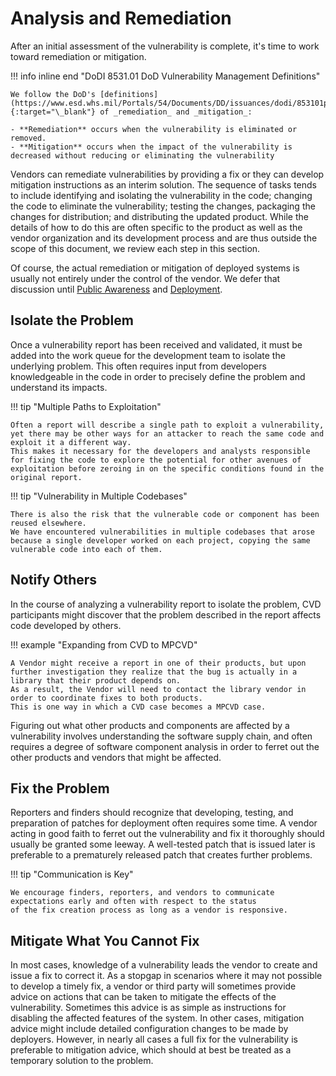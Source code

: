 # Analysis and Remediation

After an initial assessment of the vulnerability is complete, it's time to work toward remediation or mitigation.

!!! info inline end "DoDI 8531.01 DoD Vulnerability Management Definitions"

    We follow the DoD's [definitions](https://www.esd.whs.mil/Portals/54/Documents/DD/issuances/dodi/853101p.pdf){:target="\_blank"} of _remediation_ and _mitigation_: 

    - **Remediation** occurs when the vulnerability is eliminated or removed. 
    - **Mitigation** occurs when the impact of the vulnerability is decreased without reducing or eliminating the vulnerability

Vendors can remediate vulnerabilities by providing a fix or they can develop mitigation instructions as an interim solution.
The sequence of tasks tends to include identifying and isolating the vulnerability in the code; changing the code to eliminate the vulnerability; testing the changes, packaging the changes for distribution; and distributing the updated product.
While the details of how to do this are often specific to the product as well as the vendor organization and its development process and are thus outside the scope of this document, we review each step in this section.

Of course, the actual remediation or mitigation of deployed systems is usually not entirely under the control of the vendor.
We defer that discussion until [Public Awareness](public_awareness.md) and [Deployment](deployment.md).

## Isolate the Problem

Once a vulnerability report has been received and validated, it must be added into the work queue for the development team to isolate the underlying problem.
This often requires input from developers knowledgeable in the code in order to precisely define the problem and understand its impacts.

!!! tip "Multiple Paths to Exploitation"

    Often a report will describe a single path to exploit a vulnerability, yet there may be other ways for an attacker to reach the same code and exploit it a different way.
    This makes it necessary for the developers and analysts responsible for fixing the code to explore the potential for other avenues of exploitation before zeroing in on the specific conditions found in the original report.

!!! tip "Vulnerability in Multiple Codebases"

    There is also the risk that the vulnerable code or component has been reused elsewhere.
    We have encountered vulnerabilities in multiple codebases that arose because a single developer worked on each project, copying the same vulnerable code into each of them.

## Notify Others

In the course of analyzing a vulnerability report to isolate the problem, CVD participants might discover that the problem described in the report affects code developed by others.

!!! example "Expanding from CVD to MPCVD"

    A Vendor might receive a report in one of their products, but upon further investigation they realize that the bug is actually in a library that their product depends on.
    As a result, the Vendor will need to contact the library vendor in order to coordinate fixes to both products.
    This is one way in which a CVD case becomes a MPCVD case.

Figuring out what other products and components are affected by a vulnerability involves understanding the software
supply chain, and often requires a degree of software component analysis in order to ferret out the other products
and vendors that might be affected.

<!-- One way to facilitate this sort of cross-vendor coordination is for vendors and coordinators to maintain and 
participate in communities of technical affinity such as those described in \S\ref{sec:community_mgt}. -->

## Fix the Problem

Reporters and finders should recognize that developing, testing, and preparation of patches for deployment often requires some time.
A vendor acting in good faith to ferret out the vulnerability and fix it thoroughly should usually be granted some leeway.
A well-tested patch that is issued later is preferable to a prematurely released patch that creates further problems.

!!! tip "Communication is Key"

    We encourage finders, reporters, and vendors to communicate expectations early and often with respect to the status
    of the fix creation process as long as a vendor is responsive.

## Mitigate What You Cannot Fix

In most cases, knowledge of a vulnerability leads the vendor to create and issue a fix to correct it.
As a stopgap in scenarios where it may not possible to develop a timely fix, a vendor or third party will sometimes
provide advice on actions that can be taken to mitigate the effects of the vulnerability.
Sometimes this advice is as simple as instructions for disabling the affected features of the system.
In other cases, mitigation advice might include detailed configuration changes to be made by deployers.
However, in nearly all cases a full fix for the vulnerability is preferable to mitigation advice, which should at best
be treated as a temporary solution to the problem.
